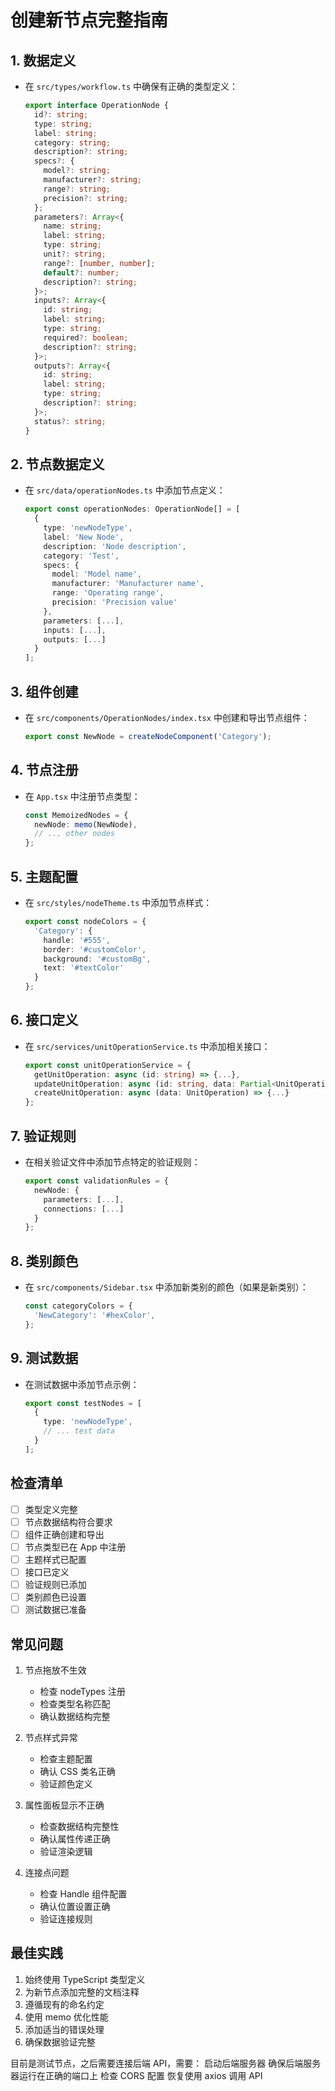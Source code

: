 # 创建新节点完整指南

## 1. 数据定义
- 在 `src/types/workflow.ts` 中确保有正确的类型定义：
  ```typescript
  export interface OperationNode {
    id?: string;
    type: string;
    label: string;
    category: string;
    description?: string;
    specs?: {
      model?: string;
      manufacturer?: string;
      range?: string;
      precision?: string;
    };
    parameters?: Array<{
      name: string;
      label: string;
      type: string;
      unit?: string;
      range?: [number, number];
      default?: number;
      description?: string;
    }>;
    inputs?: Array<{
      id: string;
      label: string;
      type: string;
      required?: boolean;
      description?: string;
    }>;
    outputs?: Array<{
      id: string;
      label: string;
      type: string;
      description?: string;
    }>;
    status?: string;
  }
  ```

## 2. 节点数据定义
- 在 `src/data/operationNodes.ts` 中添加节点定义：
  ```typescript
  export const operationNodes: OperationNode[] = [
    {
      type: 'newNodeType',
      label: 'New Node',
      description: 'Node description',
      category: 'Test',
      specs: {
        model: 'Model name',
        manufacturer: 'Manufacturer name',
        range: 'Operating range',
        precision: 'Precision value'
      },
      parameters: [...],
      inputs: [...],
      outputs: [...]
    }
  ];
  ```

## 3. 组件创建
- 在 `src/components/OperationNodes/index.tsx` 中创建和导出节点组件：
  ```typescript
  export const NewNode = createNodeComponent('Category');
  ```

## 4. 节点注册
- 在 `App.tsx` 中注册节点类型：
  ```typescript
  const MemoizedNodes = {
    newNode: memo(NewNode),
    // ... other nodes
  };
  ```

## 5. 主题配置
- 在 `src/styles/nodeTheme.ts` 中添加节点样式：
  ```typescript
  export const nodeColors = {
    'Category': {
      handle: '#555',
      border: '#customColor',
      background: '#customBg',
      text: '#textColor'
    }
  };
  ```

## 6. 接口定义
- 在 `src/services/unitOperationService.ts` 中添加相关接口：
  ```typescript
  export const unitOperationService = {
    getUnitOperation: async (id: string) => {...},
    updateUnitOperation: async (id: string, data: Partial<UnitOperation>) => {...},
    createUnitOperation: async (data: UnitOperation) => {...}
  };
  ```

## 7. 验证规则
- 在相关验证文件中添加节点特定的验证规则：
  ```typescript
  export const validationRules = {
    newNode: {
      parameters: [...],
      connections: [...]
    }
  };
  ```

## 8. 类别颜色
- 在 `src/components/Sidebar.tsx` 中添加新类别的颜色（如果是新类别）：
  ```typescript
  const categoryColors = {
    'NewCategory': '#hexColor',
  };
  ```

## 9. 测试数据
- 在测试数据中添加节点示例：
  ```typescript
  export const testNodes = [
    {
      type: 'newNodeType',
      // ... test data
    }
  ];
  ```

## 检查清单
- [ ] 类型定义完整
- [ ] 节点数据结构符合要求
- [ ] 组件正确创建和导出
- [ ] 节点类型已在 App 中注册
- [ ] 主题样式已配置
- [ ] 接口已定义
- [ ] 验证规则已添加
- [ ] 类别颜色已设置
- [ ] 测试数据已准备

## 常见问题
1. 节点拖放不生效
   - 检查 nodeTypes 注册
   - 检查类型名称匹配
   - 确认数据结构完整

2. 节点样式异常
   - 检查主题配置
   - 确认 CSS 类名正确
   - 验证颜色定义

3. 属性面板显示不正确
   - 检查数据结构完整性
   - 确认属性传递正确
   - 验证渲染逻辑

4. 连接点问题
   - 检查 Handle 组件配置
   - 确认位置设置正确
   - 验证连接规则

## 最佳实践
1. 始终使用 TypeScript 类型定义
2. 为新节点添加完整的文档注释
3. 遵循现有的命名约定
4. 使用 memo 优化性能
5. 添加适当的错误处理
6. 确保数据验证完整 

目前是测试节点，之后需要连接后端 API，需要：
启动后端服务器
确保后端服务器运行在正确的端口上
检查 CORS 配置
恢复使用 axios 调用 API